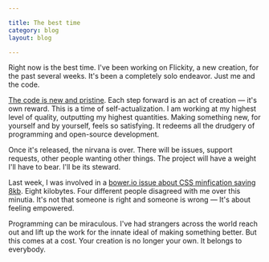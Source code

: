 ```yaml
---

title: The best time
category: blog
layout: blog

---
```


Right now is the best time. I've been working on Flickity, a new creation, for the past several weeks. It's been a completely solo endeavor. Just me and the code.

[The code is new and pristine](http://nickbradbury.com/2014/12/11/the-programmers-dream-a-ramble/). Each step forward is an act of creation — it's own reward. This is a time of self-actualization. I am working at my highest level of quality, outputting my highest quantities. Making something new, for yourself and by yourself, feels so satisfying. It redeems all the drudgery of programming and open-source development.

Once it's released, the nirvana is over. There will be issues, support requests, other people wanting other things. The project will have a weight I'll have to bear. I'll be its steward. 

Last week, I was involved in a [bower.io issue about CSS minfication saving 8kb](https://github.com/bower/bower.github.io/pull/100#issuecomment-68329023). Eight kilobytes. Four different people disagreed with me over this minutia. It's not that someone is right and someone is wrong — It's about feeling empowered.

Programming can be miraculous. I've had strangers across the world reach out and lift up the work for the innate ideal of making something better. But this comes at a cost. Your creation is no longer your own. It belongs to everybody.
